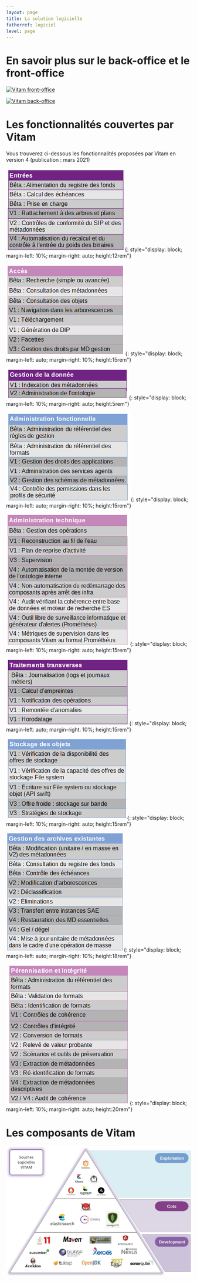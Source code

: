 ```yaml
---
layout: page
title: La solution logicielle
fatherref: logiciel
level: page
---
```


# En savoir plus sur le back-office et le front-office

[![Vitam front-office](https://www.programmevitam.fr/public/images/Vitam_front.png)](https://www.programmevitam.fr/pages/logiciel/Vitam_frontoffice/)

[![Vitam back-office](https://www.programmevitam.fr/public/images/Vitam_back.png)](https://www.programmevitam.fr/pages/logiciel/Vitam_backoffice/)

# Les fonctionnalités couvertes par Vitam

Vous trouverez ci-dessous les fonctionnalités proposées par Vitam en version 4 (publication : mars 2021)


![Vitam fonctionnalités d'entrée](/public/images/V4_entrees.png){: style="display: block; margin-left: 10%; margin-right: auto; height:12rem"} 

![Vitam fonctionnalités d'accès](/public/images/V4_acces.png){: style="display: block; margin-left: auto; margin-right: 10%; height:15rem"} 

![Vitam fonctionnalités de gestion de la donnée](/public/images/V4_gestion_donnee.png){: style="display: block; margin-left: 10%; margin-right: auto; height:5rem"} 

![Vitam fonctionnalités d'administration fonctionnelle](/public/images/V4_admi_fonct.png){: style="display: block; margin-left: auto; margin-right: 10%; height:15rem"} 

![Vitam fonctionnalités d'administration technique](/public/images/V4_admi_tech.png){: style="display: block; margin-left: 10%; margin-right: auto; height:15rem"} 

![Vitam fonctionnalités de traitements transverses](/public/images/V4_traitements_transverses.png){: style="display: block; margin-left: auto; margin-right: 10%; height:15rem"} 

![Vitam fonctionnalités de stockage des objets](/public/images/V4_stockage.png){: style="display: block; margin-left: 10%; margin-right: auto; height:15rem"} 

![Vitam fonctionnalités de gestion des archives existantes](/public/images/V4_gestion_archives_existantes.png){: style="display: block; margin-left: auto; margin-right: 10%; height:18rem"} 

![Vitam fonctionnalités de pérennisation et intégrité](/public/images/V4_perennisation.png){: style="display: block; margin-left: 10%; margin-right: auto; height:20rem"} 


# Les composants de Vitam
![Les composants de Vitam](/public/images/souches_logicielles.jpg)